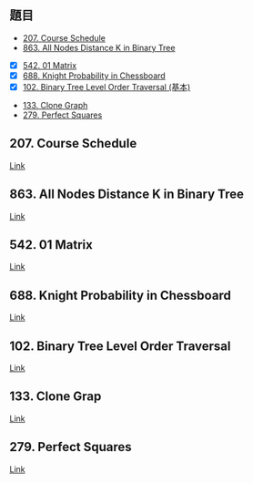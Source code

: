 ## 題目
* [207. Course Schedule](https://leetcode.com/problems/course-schedule/)
* [863. All Nodes Distance K in Binary Tree](https://leetcode.com/problems/all-nodes-distance-k-in-binary-tree/)
* [X] [542. 01 Matrix](https://leetcode.com/problems/01-matrix/)
* [X] [688. Knight Probability in Chessboard](https://leetcode.com/problems/knight-probability-in-chessboard/)
* [X] [102. Binary Tree Level Order Traversal (基本)](https://leetcode.com/problems/binary-tree-level-order-traversal/)
* [133. Clone Graph](https://leetcode.com/problems/clone-graph/)
* [279. Perfect Squares](https://leetcode.com/problems/perfect-squares/)

## 207. Course Schedule

[Link](https://leetcode.com/problems/course-schedule/)

## 863. All Nodes Distance K in Binary Tree

[Link](https://leetcode.com/problems/all-nodes-distance-k-in-binary-tree/)

## 542. 01 Matrix

[Link](https://leetcode.com/problems/01-matrix/)

## 688. Knight Probability in Chessboard

[Link](https://leetcode.com/problems/knight-probability-in-chessboard/)

## 102. Binary Tree Level Order Traversal

[Link](https://leetcode.com/problems/binary-tree-level-order-traversal/)

## 133. Clone Grap

[Link](https://leetcode.com/problems/clone-graph/)

## 279. Perfect Squares

[Link](https://leetcode.com/problems/perfect-squares/)
